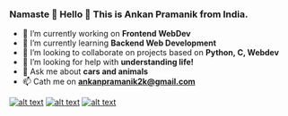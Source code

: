 ### Namaste 👋 Hello 🙏 This is Ankan Pramanik from India.


- 🔭 I’m currently working on <b>Frontend WebDev</b>
- 🌱 I’m currently learning <b>Backend Web Development</b>
- 👯 I’m looking to collaborate on projects based on <b>Python, C, Webdev</b>
- 🤔 I’m looking for help with <b>understanding life!</b>
- 💬 Ask me about <b>cars and animals</b>
- 📫 Cath me on <b>ankanpramanik2k@gmail.com</b>
<!-- Please don't remove this: Grab your social icons from https://github.com/carlsednaoui/gitsocial -->

<!-- display the social media buttons in your README -->

[![alt text][1.1]][1]
[![alt text][2.1]][2]
[![alt text][6.1]][6]


<!-- links to social media icons -->
<!-- no need to change these -->

<!-- icons with padding -->

[1.1]: http://i.imgur.com/tXSoThF.png (twitter icon with padding)
[2.1]: http://i.imgur.com/P3YfQoD.png (facebook icon with padding)
[6.1]: http://i.imgur.com/0o48UoR.png (github icon with padding)


<!-- links to your social media accounts -->
<!-- update these accordingly -->

[1]: https://twitter.com/ankan2k
[2]: https://www.facebook.com/ankan.pramanik.31/
[6]: https://github.com/ankanpramanik

<!-- Please don't remove this: Grab your social icons from https://github.com/carlsednaoui/gitsocial -->
